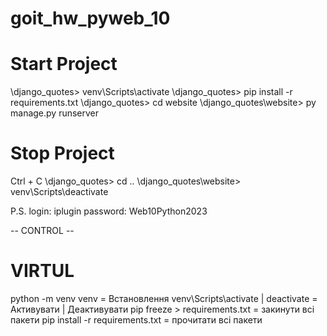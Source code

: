# goit_hw_pyweb_10

# Start Project
\django_quotes> venv\Scripts\activate
\django_quotes> pip install -r requirements.txt
\django_quotes> cd website
\django_quotes\website> py manage.py runserver
# Stop Project
Ctrl + C
\django_quotes> cd ..
\django_quotes\website> venv\Scripts\deactivate

P.S.
login: iplugin
password: Web10Python2023


-- CONTROL --

# VIRTUL
python -m venv venv = Встановлення
venv\Scripts\activate | deactivate = Активувати | Деактивувати
pip freeze > requirements.txt = закинути всі пакети
pip install -r requirements.txt = прочитати всі пакети